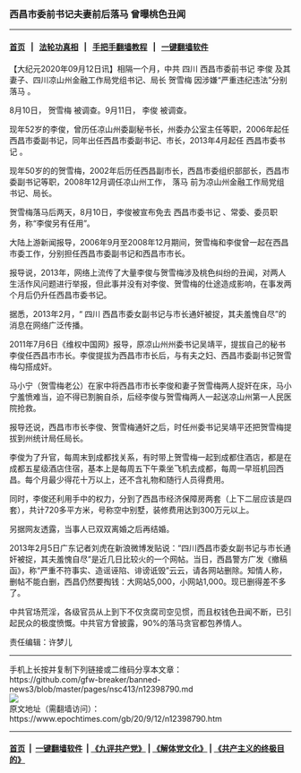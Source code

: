 ### 西昌市委前书记夫妻前后落马 曾曝桃色丑闻
------------------------

#### [首页](https://github.com/gfw-breaker/banned-news3/blob/master/README.md) &nbsp;&nbsp;|&nbsp;&nbsp; [法轮功真相](https://github.com/begood0513/basic/blob/master/README.md)  &nbsp;&nbsp;|&nbsp;&nbsp; [手把手翻墙教程](https://github.com/gfw-breaker/guides/wiki)  &nbsp;&nbsp;|&nbsp;&nbsp; [一键翻墙软件](https://github.com/gfw-breaker/nogfw/blob/master/README.md)  



<div><p>
 【大纪元2020年09月12日讯】相隔一个月，中共
 <ok href="https://www.epochtimes.com/gb/tag/%E5%9B%9B%E5%B7%9D.html">
  四川
 </ok>
 西昌市委前书记
 <ok href="https://www.epochtimes.com/gb/tag/%E6%9D%8E%E4%BF%8A.html">
  李俊
 </ok>
 及其妻子、四川凉山州金融工作局党组书记、局长
 <ok href="https://www.epochtimes.com/gb/tag/%E8%B4%BA%E9%9B%AA%E6%A2%85.html">
  贺雪梅
 </ok>
 因涉嫌“严重违纪违法”分别
 <ok href="https://www.epochtimes.com/gb/tag/%E8%90%BD%E9%A9%AC.html">
  落马
 </ok>
 。
</p>
<p>
 8月10日，
 <ok href="https://www.epochtimes.com/gb/tag/%E8%B4%BA%E9%9B%AA%E6%A2%85.html">
  贺雪梅
 </ok>
 被调查。9月11日，
 <ok href="https://www.epochtimes.com/gb/tag/%E6%9D%8E%E4%BF%8A.html">
  李俊
 </ok>
 被调查。
</p>
<p>
 现年52岁的李俊，曾历任凉山州委副秘书长，州委办公室主任等职，2006年起任西昌市委副书记，同年出任西昌市委副书记、市长，2013年4月起任
 <ok href="https://www.epochtimes.com/gb/tag/%E8%A5%BF%E6%98%8C%E5%B8%82%E5%A7%94%E4%B9%A6%E8%AE%B0.html">
  西昌市委书记
 </ok>
 。
</p>
<p>
 现年50岁的的贺雪梅，2002年后历任西昌副市长，西昌市委组织部部长，西昌市委副书记等职，2008年12月调任凉山州工作，
 <ok href="https://www.epochtimes.com/gb/tag/%E8%90%BD%E9%A9%AC.html">
  落马
 </ok>
 前为凉山州金融工作局党组书记、局长。
</p>
<p>
 贺雪梅落马后两天，8月10日，李俊被宣布免去
 <ok href="https://www.epochtimes.com/gb/tag/%E8%A5%BF%E6%98%8C%E5%B8%82%E5%A7%94%E4%B9%A6%E8%AE%B0.html">
  西昌市委书记
 </ok>
 、常委、委员职务，称“李俊另有任用”。
</p>
<p>
 大陆上游新闻报导，2006年9月至2008年12月期间，贺雪梅和李俊曾一起在西昌市委工作，分别担任西昌市委副书记和西昌市市长。
</p>
<p>
 报导说，2013年，网络上流传了大量李俊与贺雪梅涉及桃色纠纷的丑闻，对两人生活作风问题进行举报，但此事并没有对李俊、贺雪梅的仕途造成影响，在事发两个月后仍升任西昌市委书记。
</p>
<p>
 据悉，2013年2月，“
 <ok href="https://www.epochtimes.com/gb/tag/%E5%9B%9B%E5%B7%9D.html">
  四川
 </ok>
 西昌市委女副书记与市长通奸被捉，其夫羞愧自尽”的消息在网络广泛传播。
</p>
<p>
 2011年7月6日《维权中国网》报导，原凉山州州委书记吴靖平，提拔自己的秘书李俊任西昌市市长。李俊提拔为西昌市市长后，与有夫之妇、西昌市委副书记贺雪梅勾搭成奸。
</p>
<p>
 马小宁（贺雪梅老公）在家中将西昌市市长李俊和妻子贺雪梅两人捉奸在床，马小宁羞愤难当，迫不得已割腕自杀，后经李俊与贺雪梅两人一起送凉山州第一人民医院抢救。
</p>
<p>
 报导还说，西昌市市长李俊、贺雪梅通奸之后，时任州委书记吴靖平还把贺雪梅提拔到州统计局任局长。
</p>
<p>
 李俊为了升官，每周末到成都找关系，有时带上贺雪梅一起到成都住酒店，都是在成都五星级酒店住宿，基本上是每周五下午乘坐飞机去成都，每周一早班机回西昌。每个月最少得花十万以上，还不含礼物和随行人员得费用。
</p>
<p>
 同时，李俊还利用手中的权力，分到了西昌市经济保障房两套（上下二层应该是四套），共计720多平方米，号称空中别墅，装修费用达到300万元以上。
</p>
<p>
 另据网友透露，当事人已双双离婚之后再结婚。
</p>
<p>
 2013年2月5日广东记者刘虎在新浪微博发贴说：“四川西昌市委女副书记与市长通奸被捉，其夫羞愧自尽”是近几日比较火的一个网帖。当日，西昌警方广发《撤稿函》，称“严重不符事实、造谣诬陷、诽谤诋毁”云云，请各网站删除。知情人称，删帖不能白删，西昌仍然要掏钱：大网站5,000，小网站1,000。现已删得差不多了。
</p>
<p>
 中共官场荒淫，各级官员从上到下不仅贪腐司空见惯，而且权钱色丑闻不断，已引起民众的极度愤慨。中共官方曾披露，90%的落马贪官都包养情人。
</p>
<p>
 责任编辑：许梦儿
</p>
</div>
<hr/>
手机上长按并复制下列链接或二维码分享本文章：<br/>
https://github.com/gfw-breaker/banned-news3/blob/master/pages/nsc413/n12398790.md <br/>
<a href='https://github.com/gfw-breaker/banned-news3/blob/master/pages/nsc413/n12398790.md'><img src='https://github.com/gfw-breaker/banned-news3/blob/master/pages/nsc413/n12398790.md.png'/></a> <br/>
原文地址（需翻墙访问）：https://www.epochtimes.com/gb/20/9/12/n12398790.htm


------------------------
#### [首页](https://github.com/gfw-breaker/banned-news3/blob/master/README.md) &nbsp;|&nbsp; [一键翻墙软件](https://github.com/gfw-breaker/nogfw/blob/master/README.md) &nbsp;| [《九评共产党》](https://github.com/gfw-breaker/9ping.md/blob/master/README.md#九评之一评共产党是什么) | [《解体党文化》](https://github.com/gfw-breaker/jtdwh.md/blob/master/README.md) | [《共产主义的终极目的》](https://github.com/gfw-breaker/gczydzjmd.md/blob/master/README.md)


<img src='http://gfw-breaker.win/banned-news3/pages/nsc413/n12398790.md' width='0px' height='0px'/>